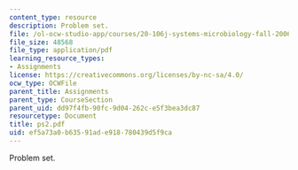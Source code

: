 ```yaml
---
content_type: resource
description: Problem set.
file: /ol-ocw-studio-app/courses/20-106j-systems-microbiology-fall-2006/ef5a73a0b63591ade918780439d5f9ca_ps2.pdf
file_size: 48568
file_type: application/pdf
learning_resource_types:
- Assignments
license: https://creativecommons.org/licenses/by-nc-sa/4.0/
ocw_type: OCWFile
parent_title: Assignments
parent_type: CourseSection
parent_uid: dd97f4fb-90fc-9d04-262c-e5f3bea3dc87
resourcetype: Document
title: ps2.pdf
uid: ef5a73a0-b635-91ad-e918-780439d5f9ca
---
```

Problem set.